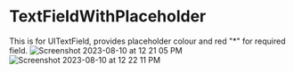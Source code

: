 # TextFieldWithPlaceholder
This is for UITextField, provides placeholder colour and red "*" for required field.
![Screenshot 2023-08-10 at 12 21 05 PM](https://github.com/pradeepmaretha/TextFieldWithPlaceholder/assets/19723646/2448f12f-ca8b-464f-aff6-99282738dcd4)
![Screenshot 2023-08-10 at 12 22 11 PM](https://github.com/pradeepmaretha/TextFieldWithPlaceholder/assets/19723646/2a924ad2-6f91-4c9d-a79d-6dc55e264900)
